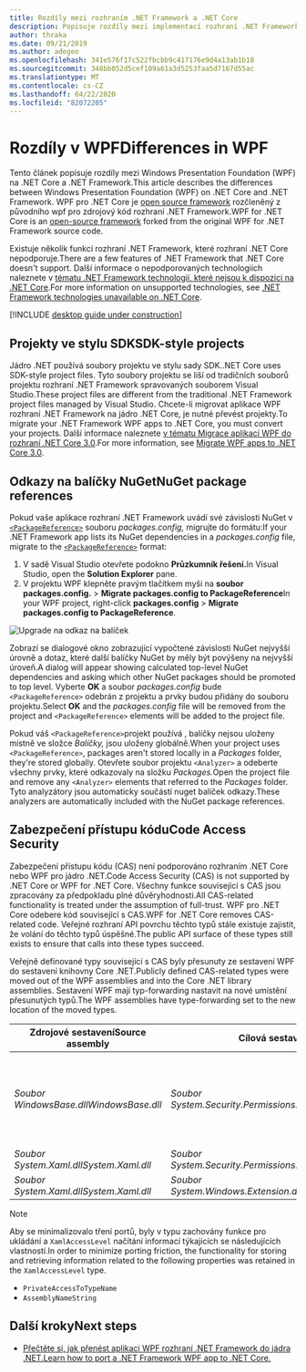 ```yaml
---
title: Rozdíly mezi rozhraním .NET Framework a .NET Core
description: Popisuje rozdíly mezi implementací rozhraní .NET Framework systému Windows Presentation Foundation (WPF) a .NET Core WPF. Při migraci aplikace byste měli zvážit tyto nekompatibility.
author: thraka
ms.date: 09/21/2019
ms.author: adegeo
ms.openlocfilehash: 341e576f17c522fbcbb9c417176e9d4a13ab1b18
ms.sourcegitcommit: 348bb052d5cef109a61a3d5253faa5d7167d55ac
ms.translationtype: MT
ms.contentlocale: cs-CZ
ms.lasthandoff: 04/22/2020
ms.locfileid: "82072205"
---
```

# <a name="differences-in-wpf"></a><span data-ttu-id="b9e58-104">Rozdíly v WPF</span><span class="sxs-lookup"><span data-stu-id="b9e58-104">Differences in WPF</span></span>

<span data-ttu-id="b9e58-105">Tento článek popisuje rozdíly mezi Windows Presentation Foundation (WPF) na .NET Core a .NET Framework.</span><span class="sxs-lookup"><span data-stu-id="b9e58-105">This article describes the differences between Windows Presentation Foundation (WPF) on .NET Core and .NET Framework.</span></span> <span data-ttu-id="b9e58-106">WPF pro .NET Core je [open source framework](https://github.com/dotnet/wpf) rozčleněný z původního wpf pro zdrojový kód rozhraní .NET Framework.</span><span class="sxs-lookup"><span data-stu-id="b9e58-106">WPF for .NET Core is an [open-source framework](https://github.com/dotnet/wpf) forked from the original WPF for .NET Framework source code.</span></span>

<span data-ttu-id="b9e58-107">Existuje několik funkcí rozhraní .NET Framework, které rozhraní .NET Core nepodporuje.</span><span class="sxs-lookup"><span data-stu-id="b9e58-107">There are a few features of .NET Framework that .NET Core doesn't support.</span></span> <span data-ttu-id="b9e58-108">Další informace o nepodporovaných technologiích naleznete v [tématu .NET Framework technologií, které nejsou k dispozici na .NET Core](../../core/porting/net-framework-tech-unavailable.md).</span><span class="sxs-lookup"><span data-stu-id="b9e58-108">For more information on unsupported technologies, see [.NET Framework technologies unavailable on .NET Core](../../core/porting/net-framework-tech-unavailable.md).</span></span>

[!INCLUDE [desktop guide under construction](../../../includes/desktop-guide-preview-note.md)]

## <a name="sdk-style-projects"></a><span data-ttu-id="b9e58-109">Projekty ve stylu SDK</span><span class="sxs-lookup"><span data-stu-id="b9e58-109">SDK-style projects</span></span>

<span data-ttu-id="b9e58-110">Jádro .NET používá soubory projektu ve stylu sady SDK.</span><span class="sxs-lookup"><span data-stu-id="b9e58-110">.NET Core uses SDK-style project files.</span></span> <span data-ttu-id="b9e58-111">Tyto soubory projektu se liší od tradičních souborů projektu rozhraní .NET Framework spravovaných souborem Visual Studio.</span><span class="sxs-lookup"><span data-stu-id="b9e58-111">These project files are different from the traditional .NET Framework project files managed by Visual Studio.</span></span> <span data-ttu-id="b9e58-112">Chcete-li migrovat aplikace WPF rozhraní .NET Framework na jádro .NET Core, je nutné převést projekty.</span><span class="sxs-lookup"><span data-stu-id="b9e58-112">To migrate your .NET Framework WPF apps to .NET Core, you must convert your projects.</span></span> <span data-ttu-id="b9e58-113">Další informace naleznete [v tématu Migrace aplikací WPF do rozhraní .NET Core 3.0](convert-project-from-net-framework.md).</span><span class="sxs-lookup"><span data-stu-id="b9e58-113">For more information, see [Migrate WPF apps to .NET Core 3.0](convert-project-from-net-framework.md).</span></span>

## <a name="nuget-package-references"></a><span data-ttu-id="b9e58-114">Odkazy na balíčky NuGet</span><span class="sxs-lookup"><span data-stu-id="b9e58-114">NuGet package references</span></span>

<span data-ttu-id="b9e58-115">Pokud vaše aplikace rozhraní .NET Framework uvádí své závislosti NuGet v [`<PackageReference>`](/nuget/consume-packages/package-references-in-project-files) souboru *packages.config,* migrujte do formátu:</span><span class="sxs-lookup"><span data-stu-id="b9e58-115">If your .NET Framework app lists its NuGet dependencies in a *packages.config* file, migrate to the [`<PackageReference>`](/nuget/consume-packages/package-references-in-project-files) format:</span></span>

1. <span data-ttu-id="b9e58-116">V sadě Visual Studio otevřete podokno **Průzkumník řešení.**</span><span class="sxs-lookup"><span data-stu-id="b9e58-116">In Visual Studio, open the **Solution Explorer** pane.</span></span>
1. <span data-ttu-id="b9e58-117">V projektu WPF klepněte pravým tlačítkem myši na **soubor packages.config.** > **Migrate packages.config to PackageReference**</span><span class="sxs-lookup"><span data-stu-id="b9e58-117">In your WPF project, right-click **packages.config** > **Migrate packages.config to PackageReference**.</span></span>

![Upgrade na odkaz na balíček](media/differences-from-net-framework/package-reference-migration.png)

<span data-ttu-id="b9e58-119">Zobrazí se dialogové okno zobrazující vypočtené závislosti NuGet nejvyšší úrovně a dotaz, které další balíčky NuGet by měly být povýšeny na nejvyšší úroveň.</span><span class="sxs-lookup"><span data-stu-id="b9e58-119">A dialog will appear showing calculated top-level NuGet dependencies and asking which other NuGet packages should be promoted to top level.</span></span> <span data-ttu-id="b9e58-120">Vyberte **OK** a soubor *packages.config* bude `<PackageReference>` odebrán z projektu a prvky budou přidány do souboru projektu.</span><span class="sxs-lookup"><span data-stu-id="b9e58-120">Select **OK** and the *packages.config* file will be removed from the project and `<PackageReference>` elements will be added to the project file.</span></span>

<span data-ttu-id="b9e58-121">Pokud váš `<PackageReference>`projekt používá , balíčky nejsou uloženy místně ve složce *Balíčky,* jsou uloženy globálně.</span><span class="sxs-lookup"><span data-stu-id="b9e58-121">When your project uses `<PackageReference>`, packages aren't stored locally in a *Packages* folder, they're stored globally.</span></span> <span data-ttu-id="b9e58-122">Otevřete soubor projektu `<Analyzer>` a odeberte všechny prvky, které odkazovaly na složku *Packages.*</span><span class="sxs-lookup"><span data-stu-id="b9e58-122">Open the project file and remove any `<Analyzer>` elements that referred to the *Packages* folder.</span></span> <span data-ttu-id="b9e58-123">Tyto analyzátory jsou automaticky součástí nuget balíček odkazy.</span><span class="sxs-lookup"><span data-stu-id="b9e58-123">These analyzers are automatically included with the NuGet package references.</span></span>

## <a name="code-access-security"></a><span data-ttu-id="b9e58-124">Zabezpečení přístupu kódu</span><span class="sxs-lookup"><span data-stu-id="b9e58-124">Code Access Security</span></span>

<span data-ttu-id="b9e58-125">Zabezpečení přístupu kódu (CAS) není podporováno rozhraním .NET Core nebo WPF pro jádro .NET.</span><span class="sxs-lookup"><span data-stu-id="b9e58-125">Code Access Security (CAS) is not supported by .NET Core or WPF for .NET Core.</span></span> <span data-ttu-id="b9e58-126">Všechny funkce související s CAS jsou zpracovány za předpokladu plné důvěryhodnosti.</span><span class="sxs-lookup"><span data-stu-id="b9e58-126">All CAS-related functionality is treated under the assumption of full-trust.</span></span> <span data-ttu-id="b9e58-127">WPF pro .NET Core odebere kód související s CAS.</span><span class="sxs-lookup"><span data-stu-id="b9e58-127">WPF for .NET Core removes CAS-related code.</span></span> <span data-ttu-id="b9e58-128">Veřejné rozhraní API povrchu těchto typů stále existuje zajistit, že volání do těchto typů úspěšné.</span><span class="sxs-lookup"><span data-stu-id="b9e58-128">The public API surface of these types still exists to ensure that calls into these types succeed.</span></span>

<span data-ttu-id="b9e58-129">Veřejně definované typy související s CAS byly přesunuty ze sestavení WPF do sestavení knihovny Core .NET.</span><span class="sxs-lookup"><span data-stu-id="b9e58-129">Publicly defined CAS-related types were moved out of the WPF assemblies and into the Core .NET library assemblies.</span></span> <span data-ttu-id="b9e58-130">Sestavení WPF mají typ-forwarding nastavit na nové umístění přesunutých typů.</span><span class="sxs-lookup"><span data-stu-id="b9e58-130">The WPF assemblies have type-forwarding set to the new location of the moved types.</span></span>

| <span data-ttu-id="b9e58-131">Zdrojové sestavení</span><span class="sxs-lookup"><span data-stu-id="b9e58-131">Source assembly</span></span> | <span data-ttu-id="b9e58-132">Cílová sestava</span><span class="sxs-lookup"><span data-stu-id="b9e58-132">Target assembly</span></span> | <span data-ttu-id="b9e58-133">Typ</span><span class="sxs-lookup"><span data-stu-id="b9e58-133">Type</span></span>                |
| --------------- | --------------- | ------------------- |
| <span data-ttu-id="b9e58-134">*Soubor WindowsBase.dll*</span><span class="sxs-lookup"><span data-stu-id="b9e58-134">*WindowsBase.dll*</span></span> | <span data-ttu-id="b9e58-135">*Soubor System.Security.Permissions.dll*</span><span class="sxs-lookup"><span data-stu-id="b9e58-135">*System.Security.Permissions.dll*</span></span> | <xref:System.Security.Permissions.MediaPermission> <br /> <xref:System.Security.Permissions.MediaPermissionAttribute> <br /> <xref:System.Security.Permissions.MediaPermissionAudio> <br /> <xref:System.Security.Permissions.MediaPermissionImage> <br /> <xref:System.Security.Permissions.MediaPermissionVideo> <br /> <xref:System.Security.Permissions.WebBrowserPermission> <br /> <xref:System.Security.Permissions.WebBrowserPermissionAttribute> <br /> <xref:System.Security.Permissions.WebBrowserPermissionLevel> |
| <span data-ttu-id="b9e58-136">*Soubor System.Xaml.dll*</span><span class="sxs-lookup"><span data-stu-id="b9e58-136">*System.Xaml.dll*</span></span> | <span data-ttu-id="b9e58-137">*Soubor System.Security.Permissions.dll*</span><span class="sxs-lookup"><span data-stu-id="b9e58-137">*System.Security.Permissions.dll*</span></span> | <xref:System.Xaml.Permissions.XamlLoadPermission> |
| <span data-ttu-id="b9e58-138">*Soubor System.Xaml.dll*</span><span class="sxs-lookup"><span data-stu-id="b9e58-138">*System.Xaml.dll*</span></span> | <span data-ttu-id="b9e58-139">*Soubor System.Windows.Extension.dll*</span><span class="sxs-lookup"><span data-stu-id="b9e58-139">*System.Windows.Extension.dll*</span></span>    | <xref:System.Xaml.Permissions.XamlAccessLevel><br/> |

> [!NOTE]
> <span data-ttu-id="b9e58-140">Aby se minimalizovalo tření portů, byly v typu zachovány funkce pro ukládání a `XamlAccessLevel` načítání informací týkajících se následujících vlastností.</span><span class="sxs-lookup"><span data-stu-id="b9e58-140">In order to minimize porting friction, the functionality for storing and retrieving information related to the following properties was retained in the `XamlAccessLevel` type.</span></span>
>
> - `PrivateAccessToTypeName`
> - `AssemblyNameString`

## <a name="next-steps"></a><span data-ttu-id="b9e58-141">Další kroky</span><span class="sxs-lookup"><span data-stu-id="b9e58-141">Next steps</span></span>

- [<span data-ttu-id="b9e58-142">Přečtěte si, jak přenést aplikaci WPF rozhraní .NET Framework do jádra .NET.</span><span class="sxs-lookup"><span data-stu-id="b9e58-142">Learn how to port a .NET Framework WPF app to .NET Core.</span></span>](convert-project-from-net-framework.md)
